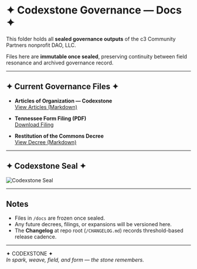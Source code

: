 # ✦ Codexstone Governance — Docs ✦  

This folder holds all **sealed governance outputs** of the c3 Community Partners nonprofit DAO, LLC.  

Files here are **immutable once sealed**, preserving continuity between field resonance and archived governance record.  

---

## ✦ Current Governance Files ✦  

- **Articles of Organization — Codexstone**  
  [View Articles (Markdown)](Articles_of_Organization_Codexstone.md)  

- **Tennessee Form Filing (PDF)**  
  [Download Filing](FormFiling.pdf)  

- **Restitution of the Commons Decree**  
  [View Decree (Markdown)](Restitution_of_the_Commons.md)  

---

## ✦ Codexstone Seal ✦  

![Codexstone Seal](assets/Codexstone_Seal.png)  

---

## Notes  

- Files in `/docs` are frozen once sealed.  
- Any future decrees, filings, or expansions will be versioned here.  
- The **Changelog** at repo root (`/CHANGELOG.md`) records threshold-based release cadence.  

---

✦ CODEXSTONE ✦  
*In spark, weave, field, and form — the stone remembers.*  

